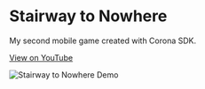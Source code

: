 # Stairway to Nowhere

My second mobile game created with Corona SDK.

[View on YouTube](https://www.youtube.com/channel/UCk-3NdAOz-_sgGz1pWWFeKg)

![Stairway to Nowhere Demo](STNGif.gif)
